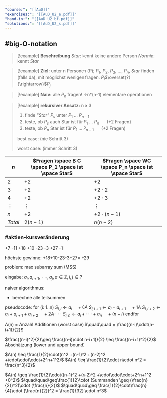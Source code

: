 ```yaml
---
"course:": "[[AuD]]"
"exercises:": "[[AuD_U2_e.pdf]]"
"hand-in:": "[[AuD_U2_bf.pdf]]"
"solutions:": "[[AuD_U2_s.pdf]]"
---
```

## #big-O-notation







>[!example] **Beschreibung**
>*Star*: kennt keine andere Person
>*Normie*: kennt *Star*

>[!example] **Ziel:**
>unter n Personen ($P$); $P_1$, $P_2$, $P_3$, ..., $P_n$, *Star* finden (falls da), mit möglichst wenigen fragen.
>$P_i$$\overset{?}{\rightarrow}$$P_j$

>[!example] **Naiv:**
>alle $P_n$ fragen!
>$\rightarrow$n*(n-1) elementare operationen

>[!example] **rekursiver Ansatz:**
>n $\geq$ 3
>1. finde *"Star"* $P_s$ unter $P_1$ ... $P_{n-1}$
>2. teste, ob $P_s$ auch Star ist für $P_1$ ... $P_n$ $\quad$ (+2 Fragen}
>3. teste, ob $P_n$ Star ist für $P_1$ ... $P_{n-1}$ $\quad$ (+2 Fragen)
>
>best case: (nie Schritt 3)
>
>
>worst case: (immer Schritt 3)





| $n$ | $Fragen \space B C \space P_1 \space ist \space Star$ | $Fragen \space WC \space P_n \space ist \space Star$ |
| - | - | - |
| $2$ | $+2$ | $+2$ |
| $3$ | $+2$ | $+2 \cdot 2$ |
| $4$ | $+2$ | $+2 \cdot 3$ |
| $\vdots$ | $\vdots$ | $\vdots$ |
| $n$ | $+2$ | $+2\cdot(n-1)$ |
| $Total$ | $2(n-1)$ | $n(n-2)$ |




### #aktien-kursveränderung

+7 -11 +18 +10 -23 -3 +27 -1

höchste gewinne: +18+10-23-3+27= +29

problem: max subarray sum (MSS)

eingabe: $a_i ,\,a_{i+1},\,\cdot\cdot\cdot ,a_j,\, a\in\mathbb{Z},\,i,\,j\in ?$

naiver algorithmus:
- berechne alle teilsummen



pseudocode:
for (i: 1..n)
	$S_{i, i}\leftarrow a_i \quad +0A$
	$S_{i,\,i+1}\leftarrow a_i+a_{i+1} \quad +1A$
	$S_{i,\,i+2}\leftarrow a_i+a_{i+1}+ a_{i+2} \quad +2A$
	$\cdot\cdot\cdot$
	$S_{i,\,n}\leftarrow a_i + \cdot\cdot\cdot +a_n \quad +(n-i)$
endfor


A(n) = Anzahl Additionen (worst case)
$\quad\quad = \frac{(n-i)\cdot(n-i+1)}{2}$

$\frac{(n-i)^2}{2}\geq \frac{(n-i)\cdot(n-i+1)}{2} \leq \frac{(n-i+1)^2}{2}$ Abschätzung (lower und upper bound)

$A(n) \leq \frac{1}{2}\cdot(n^2 +(n-1)^2 +(n-2)^2 +\cdot\cdot\cdot+2^n+1^2)$
$A(n) \leq \frac{1}{2}\cdot n\cdot n^2 = \frac{n^3}{2}$

$A(n) \geq \frac{1}{2}\cdot((n-1)^2 +(n-2)^2 +\cdot\cdot\cdot+2^n+1^2 +0^2)$
$\quad\quad\geq\frac{1}{2}\cdot (Summanden \geq (\frac{n}{2})^2)\cdot (\frac{n}{2})$
$\quad\quad\geq \frac{1}{2}\cdot\frac{n}{4}\cdot (\frac{n}{2})^2 = \frac{1}{32} \cdot n^3$
